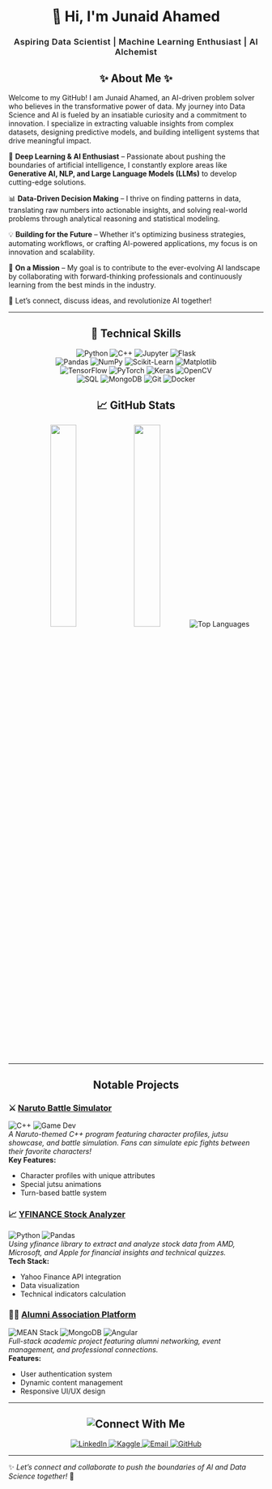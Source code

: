 <h1 align="center">
  <span style="display: inline-block; transform: rotate(-5deg)">🚀</span> Hi, I'm Junaid Ahamed
</h1>

<h3 align="center" style="font-weight: 600; letter-spacing: 0.5px;">
  Aspiring Data Scientist | Machine Learning Enthusiast | AI Alchemist
</h3>
<h2 align="center">✨ About Me ✨</h2>

Welcome to my GitHub! I am Junaid Ahamed, an AI-driven problem solver who believes in the transformative power of data. My journey into Data Science and AI is fueled by an insatiable curiosity and a commitment to innovation. I specialize in extracting valuable insights from complex datasets, designing predictive models, and building intelligent systems that drive meaningful impact.

🔬 **Deep Learning & AI Enthusiast** – Passionate about pushing the boundaries of artificial intelligence, I constantly explore areas like **Generative AI, NLP, and Large Language Models (LLMs)** to develop cutting-edge solutions.

📊 **Data-Driven Decision Making** – I thrive on finding patterns in data, translating raw numbers into actionable insights, and solving real-world problems through analytical reasoning and statistical modeling.

💡 **Building for the Future** – Whether it's optimizing business strategies, automating workflows, or crafting AI-powered applications, my focus is on innovation and scalability.

🚀 **On a Mission** – My goal is to contribute to the ever-evolving AI landscape by collaborating with forward-thinking professionals and continuously learning from the best minds in the industry.

🤝 Let’s connect, discuss ideas, and revolutionize AI together!

---

<h2 align="center">🚀 Technical Skills</h2>

<p align="center">
  <!-- Core Technologies from your profile -->
  <img src="https://img.shields.io/badge/Python-3776AB?style=for-the-badge&logo=python&logoColor=white" alt="Python" />
  <img src="https://img.shields.io/badge/C++-00599C?style=for-the-badge&logo=c%2B%2B&logoColor=white" alt="C++" />
  <img src="https://img.shields.io/badge/Jupyter-F37626?style=for-the-badge&logo=jupyter&logoColor=white" alt="Jupyter" />
  <img src="https://img.shields.io/badge/Flask-000000?style=for-the-badge&logo=flask&logoColor=white" alt="Flask" />
  
  <br>
  
  <!-- Data Science Stack -->
  <img src="https://img.shields.io/badge/Pandas-150458?style=for-the-badge&logo=pandas&logoColor=white" alt="Pandas" />
  <img src="https://img.shields.io/badge/NumPy-013243?style=for-the-badge&logo=numpy&logoColor=white" alt="NumPy" />
  <img src="https://img.shields.io/badge/Scikit_Learn-F7931E?style=for-the-badge&logo=scikit-learn&logoColor=white" alt="Scikit-Learn" />
  <img src="https://img.shields.io/badge/Matplotlib-11557C?style=for-the-badge&logo=python&logoColor=white" alt="Matplotlib" />
  
  <br>
  
  <!-- Machine Learning -->
  <img src="https://img.shields.io/badge/TensorFlow-FF6F00?style=for-the-badge&logo=tensorflow&logoColor=white" alt="TensorFlow" />
  <img src="https://img.shields.io/badge/PyTorch-EE4C2C?style=for-the-badge&logo=pytorch&logoColor=white" alt="PyTorch" />
  <img src="https://img.shields.io/badge/Keras-D00000?style=for-the-badge&logo=keras&logoColor=white" alt="Keras" />
  <img src="https://img.shields.io/badge/OpenCV-5C3EE8?style=for-the-badge&logo=opencv&logoColor=white" alt="OpenCV" />
  
  <br>
  
  <!-- Databases & Tools -->
  <img src="https://img.shields.io/badge/SQL-4479A1?style=for-the-badge&logo=postgresql&logoColor=white" alt="SQL" />
  <img src="https://img.shields.io/badge/MongoDB-47A248?style=for-the-badge&logo=mongodb&logoColor=white" alt="MongoDB" />
  <img src="https://img.shields.io/badge/Git-F05032?style=for-the-badge&logo=git&logoColor=white" alt="Git" />
  <img src="https://img.shields.io/badge/Docker-2496ED?style=for-the-badge&logo=docker&logoColor=white" alt="Docker" />
</p>

<h2 align="center">📈 GitHub Stats</h2>

<p align="center">
  <img src="https://github-readme-stats.vercel.app/api?username=junaidsj&show_icons=true&theme=radical" width="32%" />
   <img src="https://github-readme-streak-stats.herokuapp.com/?user=junaidsj&theme=radical" width="32%" />
   <img src="https://github-readme-stats.vercel.app/api/top-langs/?username=junaidsj&layout=compact&theme=radical" alt="Top Languages" />
</p>


---

<h2 align="center"> Notable Projects</h2>


### ⚔️ [Naruto Battle Simulator](https://github.com/junaidsj/naruto)  
![C++](https://img.shields.io/badge/-C++-00599C?logo=c%2B%2B&logoColor=white) ![Game Dev](https://img.shields.io/badge/-Game_Development-7289DA)  
*A Naruto-themed C++ program featuring character profiles, jutsu showcase, and battle simulation. Fans can simulate epic fights between their favorite characters!*  
**Key Features:**  
- Character profiles with unique attributes  
- Special jutsu animations  
- Turn-based battle system  

### 📈 [YFINANCE Stock Analyzer](https://github.com/junaidsj/YFINANCE)  
![Python](https://img.shields.io/badge/-Python-3776AB?logo=python&logoColor=white) ![Pandas](https://img.shields.io/badge/-Pandas-150458)  
*Using yfinance library to extract and analyze stock data from AMD, Microsoft, and Apple for financial insights and technical quizzes.*  
**Tech Stack:**  
- Yahoo Finance API integration  
- Data visualization  
- Technical indicators calculation  

### 👨‍🎓 [Alumni Association Platform](https://github.com/junaidsj/AlumniAssociation)  
![MEAN Stack](https://img.shields.io/badge/-MEAN_Stack-47A248) ![MongoDB](https://img.shields.io/badge/-MongoDB-13AA52) ![Angular](https://img.shields.io/badge/-Angular-DD0031)  
*Full-stack academic project featuring alumni networking, event management, and professional connections.*  
**Features:**  
- User authentication system  
- Dynamic content management  
- Responsive UI/UX design  

---

<h2 align="center">
  <img src="https://readme-typing-svg.herokuapp.com?font=Fira+Code&size=26&duration=3000&pause=1000&color=58A6FF&center=true&vCenter=true&width=300&lines=%F0%9F%8C%8D+Connect+With+Me" alt="Connect With Me" />
</h2>

<p align="center">
  <a href="https://www.linkedin.com/in/junaid-ahamed-664450283" target="_blank" rel="noopener noreferrer">
    <img src="https://img.shields.io/badge/-LinkedIn-0A66C2?style=for-the-badge&logo=linkedin&logoColor=white&labelColor=101010" alt="LinkedIn" onmouseover="this.style.opacity=0.8" onmouseout="this.style.opacity=1" />
  </a>
  <a href="https://www.kaggle.com/junaid2163" target="_blank" rel="noopener noreferrer">
    <img src="https://img.shields.io/badge/-Kaggle-20BEFF?style=for-the-badge&logo=kaggle&logoColor=white&labelColor=101010" alt="Kaggle" onmouseover="this.style.opacity=0.8" onmouseout="this.style.opacity=1" />
  </a>
  <a href="mailto:junaidahamed2163@gmail.com" target="_blank" rel="noopener noreferrer">
    <img src="https://img.shields.io/badge/-Email-D14836?style=for-the-badge&logo=gmail&logoColor=white&labelColor=101010" alt="Email" onmouseover="this.style.opacity=0.8" onmouseout="this.style.opacity=1" />
  </a>
  <a href="https://github.com/junaidsj" target="_blank" rel="noopener noreferrer">
    <img src="https://img.shields.io/badge/-GitHub-181717?style=for-the-badge&logo=github&logoColor=white&labelColor=101010" alt="GitHub" onmouseover="this.style.opacity=0.8" onmouseout="this.style.opacity=1" />
  </a>
</p>

---

✨ *Let’s connect and collaborate to push the boundaries of AI and Data Science together!* 🚀
 
